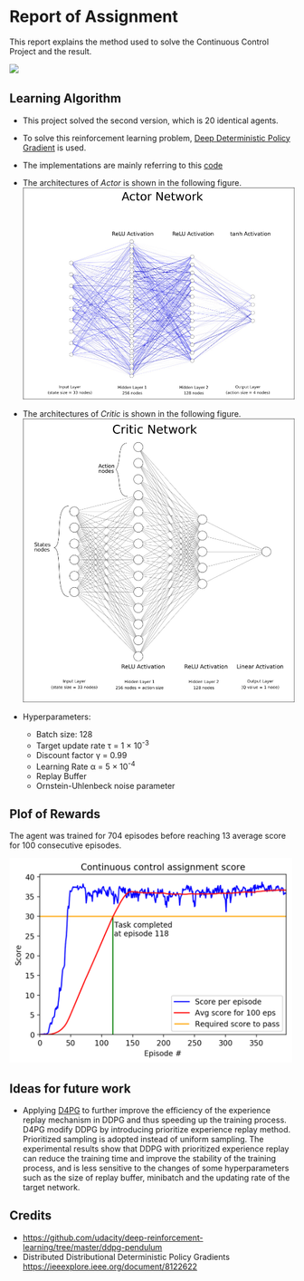 # Report of Assignment
This report explains the method used to solve the Continuous Control Project and the result.

<img src = "media/trained_agent1.gif" width="700">

## Learning Algorithm
* This project solved the second version, which is 20 identical agents.
* To solve this reinforcement learning problem, [Deep Deterministic Policy Gradient](https://arxiv.org/pdf/1509.02971.pdf) is used.
* The implementations are mainly referring to this [code](https://github.com/udacity/deep-reinforcement-learning/tree/master/ddpg-pendulum)
* The architectures of _Actor_ is shown in the following figure. <br> <img src="media/actor.png" width="600"/>
* The architectures of _Critic_ is shown in the following figure. <br> <img src="media/critic.png" width="500"/>

* Hyperparameters:
  * Batch size: 128
  * Target update rate &tau; = 1 &times; 10<sup>-3</sup>
  * Discount factor &gamma; = 0.99
  * Learning Rate &alpha; = 5 &times; 10<sup>-4</sup>
  * Replay Buffer
  * Ornstein-Uhlenbeck noise parameter

## Plof of Rewards
The agent was trained for 704 episodes before reaching 13 average score for 100 consecutive episodes.

<img src="media/Scores.png" alt="drawing" width="500"/>

## Ideas for future work
  * Applying [D4PG](https://ieeexplore.ieee.org/document/8122622) to further improve the efficiency of the experience replay mechanism in DDPG and thus speeding up the training process. D4PG modify DDPG by introducing prioritize experience replay method. Prioritized sampling is adopted instead of uniform sampling. The experimental results show that DDPG with prioritized experience replay can reduce the training time and improve the stability of the training process, and is less sensitive to the changes of some hyperparameters such as the size of replay buffer, minibatch and the updating rate of the target network.
  
## Credits
  * https://github.com/udacity/deep-reinforcement-learning/tree/master/ddpg-pendulum
  * Distributed Distributional Deterministic Policy Gradients https://ieeexplore.ieee.org/document/8122622




































